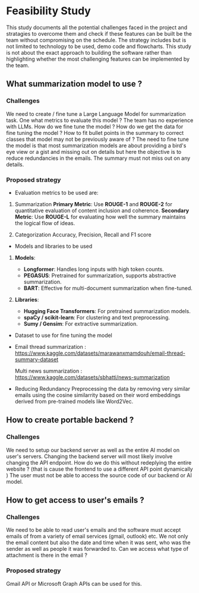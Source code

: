 # Feasibility Study
This study documents all the potential challenges faced in the project and stratagies to overcome them and check if these features can be built be the team without compromising on the schedule. The strategy includes but is not limited to technology to be used, demo code and flowcharts. This study is not about the exact approach to building the software rather than highlighting whether the most challenging features can be implemented by the team.

## What summarization model to use ?

### Challenges
We need to create / fine tune a Large Language Model for summarization task. One what metrics to evaluate this model ? The team has no experience with LLMs. How do we fine tune the model ? How do we get the data for fine tuning the model ? How to fit bullet points in the summary to correct classes that model may not be previously aware of ? The need to fine tune the model is that most summarization models are about providing a bird's eye view or a gist and missing out on details but here the objective is to reduce redundancies in the emails. The summary must not miss out on any details.

### Proposed strategy
* Evaluation metrics to be used are:
1. Summarization
**Primary Metric**: Use **ROUGE-1** and **ROUGE-2** for quantitative evaluation of content inclusion and coherence.
**Secondary Metric**: Use **ROUGE-L** for evaluating how well the summary maintains the logical flow of ideas.

2. Categorization
Accuracy, Precision, Recall and F1 score	
* Models and libraries to be used
1. **Models**:
    
    -   **Longformer**: Handles long inputs with high token counts.
    -   **PEGASUS**: Pretrained for summarization, supports abstractive summarization.
    -   **BART**: Effective for multi-document summarization when fine-tuned.
   
2. **Libraries**:
    
    -   **Hugging Face Transformers**: For pretrained summarization models.
    -   **spaCy / scikit-learn**: For clustering and text preprocessing.
    -   **Sumy / Gensim**: For extractive summarization.
* Dataset to use for fine tuning the model
* 
	Email thread summarization : https://www.kaggle.com/datasets/marawanxmamdouh/email-thread-summary-dataset
	
	Multi news summarization :
	https://www.kaggle.com/datasets/sbhatti/news-summarization

* Reducing Redundancy
Preprocessing the data by removing very similar emails using the cosine similarrity based on their word embeddings derived from pre-trained models like Word2Vec.

## How to create portable backend ?

### Challenges

We need to setup our backend server as well as the entire AI model on user's servers. Changing the backend server will most likely involve changing the API endpoint. How do we do this without redeplying the entire website ? (that is cause the frontend to use a different API point dynamically ) The user must not be able to access the source code of our backend or AI model.

## How to get access to user's emails ?

### Challenges

We need to be able to read user's emails and the software must accept emails of from a variety of email services (gmail, outlook) etc. We not only the email content but also the date and time when it was sent, who was the sender as well as people it was forwarded to. Can we access what type of attachment is there in the email ?

### Proposed strategy

Gmail API or Microsoft Graph APIs can be used for this.
